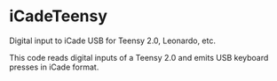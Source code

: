 iCadeTeensy
===========

Digital input to iCade USB for Teensy 2.0, Leonardo, etc.

This code reads digital inputs of a Teensy 2.0 and emits USB keyboard presses in iCade format.
